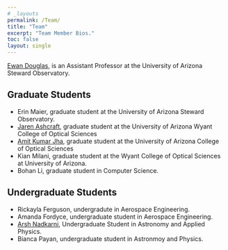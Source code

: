 ```yaml
---
# _layouts
permalink: /Team/
title: "Team"
excerpt: "Team Member Bios."
toc: false
layout: single
---
```


[Ewan Douglas](https://www.as.arizona.edu/people/faculty/ewan-douglas), is an Assistant Professor at the University of Arizona Steward Observatory.

## Graduate Students
- Erin Maier, graduate student at the University of Arizona Steward Observatory.
- [Jaren Ashcraft](https://www.linkedin.com/in/jashcraf/), graduate student at the University of Arizona Wyant College of Optical Sciences
- [Amit Kumar Jha](https://www.linkedin.com/in/amit-kumar-jha-79b8a6110/), graduate student at the University of Arizona College of Optical Sciences
- Kian Milani, graduate student at the Wyant College of Optical Sciences at University of Arizona.
- Bohan Li, graduate student in Computer Science.

## Undergraduate Students

- Rickayla Ferguson, undergradute in Aerospace Engineering.
- Amanda Fordyce, undergraduate student in Aerospace Engineering.
- [Arsh Nadkarni](https://astroarshn2000.github.io/), Undergraduate Student in Astronomy and Applied Physics.
- Bianca Payan, undergraduate student in Astronmoy and Physics.

